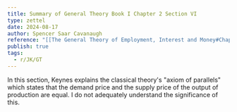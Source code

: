```yaml
---
title: Summary of General Theory Book I Chapter 2 Section VI
type: zettel
date: 2024-08-17
author: Spencer Saar Cavanaugh
reference: "[[The General Theory of Employment, Interest and Money#Chapter 2, Section VI]]"
publish: true
tags:
  - r/JK/GT
---
```

In this section, Keynes explains the classical theory's "axiom of parallels" which states that the demand price and the supply price of the output of production are equal. I do not adequately understand the significance of this.
